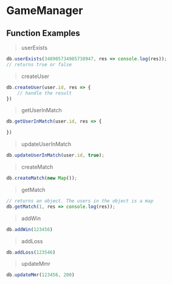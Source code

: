 # GameManager

## Function Examples
> userExists
```javascript
db.userExists(348905734985738947, res => console.log(res));
// returns true or false
```

> createUser
```javascript
db.createUser(user.id, res => {
    // handle the result
})
```

> getUserInMatch
```javascript
db.getUserInMatch(user.id, res => {

})
```

> updateUserInMatch
```javascript
db.updateUserInMatch(user.id, true);
```

> createMatch
```javascript
db.createMatch(new Map());
```

> getMatch
```javascript
// returns an object. The users in the object is a map
db.getMatch(1, res => console.log(res));
```

> addWin
```javascript
db.addWin(123456)
```

> addLoss
```javascript
db.addLoss(123546)
```

> updateMmr
```javascript
db.updateMmr(123456, 200)
```